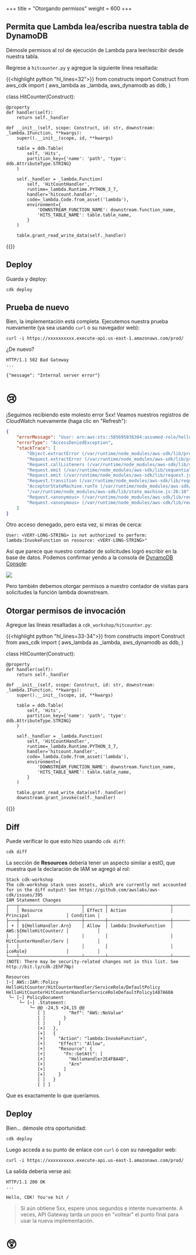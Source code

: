 +++
title = "Otorgando permisos"
weight = 600
+++

## Permita que Lambda lea/escriba nuestra tabla de DynamoDB

Démosle permisos al rol de ejecución de Lambda para leer/escribir desde nuestra tabla.

Regrese a `hitcounter.py` y agregue la siguiente línea resaltada:

{{<highlight python "hl_lines=32">}}
from constructs import Construct
from aws_cdk import (
    aws_lambda as _lambda,
    aws_dynamodb as ddb,
)

class HitCounter(Construct):

    @property
    def handler(self):
        return self._handler

    def __init__(self, scope: Construct, id: str, downstream: _lambda.IFunction, **kwargs):
        super().__init__(scope, id, **kwargs)

        table = ddb.Table(
            self, 'Hits',
            partition_key={'name': 'path', 'type': ddb.AttributeType.STRING}
        )

        self._handler = _lambda.Function(
            self, 'HitCountHandler',
            runtime=_lambda.Runtime.PYTHON_3_7,
            handler='hitcount.handler',
            code=_lambda.Code.from_asset('lambda'),
            environment={
                'DOWNSTREAM_FUNCTION_NAME': downstream.function_name,
                'HITS_TABLE_NAME': table.table_name,
            }
        )

        table.grant_read_write_data(self._handler)
{{</highlight>}}

## Deploy

Guarda y deploy: 

```
cdk deploy
```

## Prueba de nuevo

Bien, la implementación está completa. Ejecutemos nuestra prueba nuevamente (ya sea usando `curl` o su navegador web):

```
curl -i https://xxxxxxxxxx.execute-api.us-east-1.amazonaws.com/prod/
```

¿De nuevo?

```
HTTP/1.1 502 Bad Gateway
...

{"message": "Internal server error"}
```

# 😢

¡Seguimos recibiendo este molesto error 5xx! Veamos nuestros registros de CloudWatch nuevamente (haga clic en "Refresh"):

```json
{
    "errorMessage": "User: arn:aws:sts::585695036304:assumed-role/hello-cdk-1-HelloHitCounterHitCounterHandlerS-TU5M09L1UBID/hello-cdk-1-HelloHitCounterHitCounterHandlerD-144HVUNEWRWEO is not authorized to perform: lambda:InvokeFunction on resource: arn:aws:lambda:us-east-1:585695036304:function:hello-cdk-1-HelloHandler2E4FBA4D-149MVAO4969O7",
    "errorType": "AccessDeniedException",
    "stackTrace": [
        "Object.extractError (/var/runtime/node_modules/aws-sdk/lib/protocol/json.js:48:27)",
        "Request.extractError (/var/runtime/node_modules/aws-sdk/lib/protocol/rest_json.js:52:8)",
        "Request.callListeners (/var/runtime/node_modules/aws-sdk/lib/sequential_executor.js:105:20)",
        "Request.emit (/var/runtime/node_modules/aws-sdk/lib/sequential_executor.js:77:10)",
        "Request.emit (/var/runtime/node_modules/aws-sdk/lib/request.js:683:14)",
        "Request.transition (/var/runtime/node_modules/aws-sdk/lib/request.js:22:10)",
        "AcceptorStateMachine.runTo (/var/runtime/node_modules/aws-sdk/lib/state_machine.js:14:12)",
        "/var/runtime/node_modules/aws-sdk/lib/state_machine.js:26:10",
        "Request.<anonymous> (/var/runtime/node_modules/aws-sdk/lib/request.js:38:9)",
        "Request.<anonymous> (/var/runtime/node_modules/aws-sdk/lib/request.js:685:12)"
    ]
}
```

Otro acceso denegado, pero esta vez, si miras de cerca:

```
User: <VERY-LONG-STRING> is not authorized to perform: lambda:InvokeFunction on resource: <VERY-LONG-STRING>"
```

Así que parece que nuestro contador de solicitudes logró escribir en la base de datos. Podemos confirmar yendo a la consola de [DynamoDB Console](https://console.aws.amazon.com/dynamodb/home):

![](./logs5.png)

Pero también debemos otorgar permisos a nuestro contador de visitas para solicitudes la función lambda downstream.

## Otorgar permisos de invocación 

Agregue las líneas resaltadas a `cdk_workshop/hitcounter.py`:

{{<highlight python "hl_lines=33-34">}}
from constructs import Construct
from aws_cdk import (
    aws_lambda as _lambda,
    aws_dynamodb as ddb,
)

class HitCounter(Construct):

    @property
    def handler(self):
        return self._handler

    def __init__(self, scope: Construct, id: str, downstream: _lambda.IFunction, **kwargs):
        super().__init__(scope, id, **kwargs)

        table = ddb.Table(
            self, 'Hits',
            partition_key={'name': 'path', 'type': ddb.AttributeType.STRING}
        )

        self._handler = _lambda.Function(
            self, 'HitCountHandler',
            runtime=_lambda.Runtime.PYTHON_3_7,
            handler='hitcount.handler',
            code=_lambda.Code.from_asset('lambda'),
            environment={
                'DOWNSTREAM_FUNCTION_NAME': downstream.function_name,
                'HITS_TABLE_NAME': table.table_name,
            }
        )

        table.grant_read_write_data(self._handler)
        downstream.grant_invoke(self._handler)
{{</highlight>}}

## Diff

Puede verificar lo que esto hizo usando `cdk diff`:

```
cdk diff
```

La sección de **Resources** debería tener un aspecto similar a estO, que muestra que la declaración de IAM se agregó al rol:


```
Stack cdk-workshop
The cdk-workshop stack uses assets, which are currently not accounted for in the diff output! See https://github.com/awslabs/aws-cdk/issues/395
IAM Statement Changes
┌───┬────────────────────────┬────────┬────────────────────────┬────────────────────────┬───────────┐
│   │ Resource               │ Effect │ Action                 │ Principal              │ Condition │
├───┼────────────────────────┼────────┼────────────────────────┼────────────────────────┼───────────┤
│ + │ ${HelloHandler.Arn}    │ Allow  │ lambda:InvokeFunction  │ AWS:${HelloHitCounter/ │           │
│   │                        │        │                        │ HitCounterHandler/Serv │           │
│   │                        │        │                        │ iceRole}               │           │
└───┴────────────────────────┴────────┴────────────────────────┴────────────────────────┴───────────┘
(NOTE: There may be security-related changes not in this list. See http://bit.ly/cdk-2EhF7Np)

Resources
[~] AWS::IAM::Policy HelloHitCounter/HitCounterHandler/ServiceRole/DefaultPolicy HelloHitCounterHitCounterHandlerServiceRoleDefaultPolicy1487A60A
 └─ [~] PolicyDocument
     └─ [~] .Statement:
         └─ @@ -24,5 +24,15 @@
            [ ]         "Ref": "AWS::NoValue"
            [ ]       }
            [ ]     ]
            [+]   },
            [+]   {
            [+]     "Action": "lambda:InvokeFunction",
            [+]     "Effect": "Allow",
            [+]     "Resource": {
            [+]       "Fn::GetAtt": [
            [+]         "HelloHandler2E4FBA4D",
            [+]         "Arn"
            [+]       ]
            [+]     }
            [ ]   }
            [ ] ]
```

Que es exactamente lo que queríamos.

## Deploy

Bien... démosle otra oportunidad:

```
cdk deploy
```

Luego acceda a su punto de enlace con `curl` o con su navegador web:

```
curl -i https://xxxxxxxxxx.execute-api.us-east-1.amazonaws.com/prod/
```

La salida debería verse así:

```
HTTP/1.1 200 OK
...

Hello, CDK! You've hit /
```

> Si aún obtiene 5xx, espere unos segundos e intente nuevamente. A veces, API Gateway tarda un poco en "voltear" el punto final para usar la nueva implementación.

# 😲
